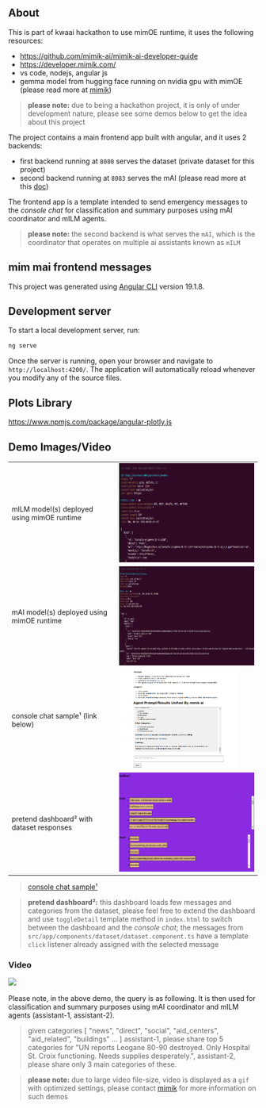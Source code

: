 ## About

This is part of kwaai hackathon to use mimOE runtime, it uses the following resources:

- https://github.com/mimik-ai/mimik-ai-developer-guide
- https://developer.mimik.com/
- vs code, nodejs, angular js
- gemma model from hugging face running on nvidia gpu with mimOE (please read more at [mimik](https://mimik.com/))

> **please note:** due to being a hackathon project, it is only of under development nature, please see some demos below to get the idea about this project

The project contains a main frontend app built with angular, and it uses 2 backends:
- first backend running at `8080` serves the dataset (private dataset for this project)
- second backend running at `8083` serves the mAI (please read more at this [doc](https://github.com/mimik-ai/mimik-ai-developer-guide))

The frontend app is a template intended to send emergency messages to the *console chat* for classification and summary purposes using mAI coordinator and mILM agents.

> **please note:** the second backend is what serves the `mAI`, which is the coordinator that operates on multiple ai assistants known as `mILM`

## mim mai frontend messages

This project was generated using [Angular CLI](https://github.com/angular/angular-cli) version 19.1.8.

## Development server

To start a local development server, run:

```bash
ng serve
```

Once the server is running, open your browser and navigate to `http://localhost:4200/`. The application will automatically reload whenever you modify any of the source files.

## Plots Library

https://www.npmjs.com/package/angular-plotly.js

## Demo Images/Video

<table>
<tr><td>mILM model(s) deployed using mimOE runtime</td><td><img src="readme_img/scr1.png" height=200 /></td></tr>
<tr><td>mAI model(s) deployed using mimOE runtime</td><td><img src="readme_img/scr2.png" height=200 /></td></tr>
<tr><td>console chat sample¹ (link below)</td><td><img src="readme_img/scr3.png" height=200 /></td></tr>
<tr><td>pretend dashboard² with dataset responses</td><td><img src="readme_img/scr4.png" height=200 /></td></tr>
</table>

> [console chat sample¹](https://github.com/mimik-ai/mimik-ai-developer-guide/tree/main/01-single-agent-architecture/user-console)


> **pretend dashboard²:** this dashboard loads few messages and categories from the dataset, please feel free to extend the dashboard and use `toggleDetail` template method in `index.html` to switch between the dashboard and the *console chat*; the messages from `src/app/components/dataset/dataset.component.ts` have a template `click` listener already assigned with the selected message

### Video

<img src="readme_img/scr.gif" width=500 />

<br/>

Please note, in the above demo, the query is as following. It is then used for classification and summary purposes using mAI coordinator and mILM agents (assistant-1, assistant-2).

> given categories [ "news", "direct", "social", "aid_centers", "aid_related", "buildings" ... ] assistant-1, please share top 5 categories for "UN reports Leogane 80-90 destroyed. Only Hospital St. Croix functioning. Needs supplies desperately.", assistant-2, please share only 3 main categories of these.

> **please note:** due to large video file-size, video is displayed as a `gif` with optimized settings, please contact [mimik](https://mimik.com/) for more information on such demos